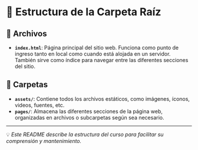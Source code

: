 # 🌱 Estructura de la Carpeta Raíz  

## 📄 Archivos  
- **`index.html`**: Página principal del sitio web. Funciona como punto de ingreso tanto en local como cuando está alojada en un servidor. También sirve como índice para navegar entre las diferentes secciones del sitio.  

## 📂 Carpetas  
- **`assets/`**: Contiene todos los archivos estáticos, como imágenes, íconos, videos, fuentes, etc.  
- **`pages/`**: Almacena las diferentes secciones de la página web, organizadas en archivos o subcarpetas según sea necesario.  

---

💡 *Este README describe la estructura del curso para facilitar su comprensión y mantenimiento.*  